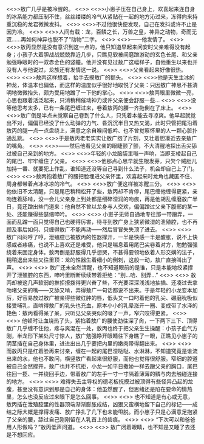<<>>敖广几乎是被冷醒的。
<<>>
	<<>>小崽子压在自己身上，欢喜起来连自身的冰系能力都压制不住，丝丝缕缕的冷气从紧贴在一起的地方沁过来，冻得向来持重沉稳的龙君微微发抖。
<<>>
	<<>>不过他很快便发现，自己在发抖或许不止是因为冷。
<<>>
	<<>>人间有载：龙，百鳞之长，万兽之皇，神异之动物，奇而无双……再如何神异也脱不了“动物”二字。
<<>>
	<<>>——他发情了。
<<>>
	<<>>敖丙显然是没有意识到这一点的，他只知道早起来问安时父亲难得没有起身；小孩子大着胆战战兢兢靠近几步，只瞧见软被间磨蹭游动的玄色长尾、和父亲勉强睁眼时的一双赤金色的竖瞳。他并没有见过敖广这幅样子，自他重生以来也并没有人与他说过，龙族还有发情这一说。
<<>>
	<<>>父亲看起来好像很热。
<<>>
	<<>>敖丙这样想着，抬手去摸敖广的额头。
<<>>
	<<>>他是天生主冰的神龙，体温本也偏低，而这样的温度似乎很好地取悦了父亲：只因敖广神思不甚清明地微微抬头，颇为受用地蹭了一下他的掌心。
<<>>
	<<>>敖丙眼里微微一亮，心思也跟着活泛起来，只消稍稍催动神力或许父亲便会舒服一些…
<<>>
	<<>>没等他思考太多，已有一条尾巴缠过来，卷着敖丙的腰一齐拖倒在了床上。
<<>>
	<<>>敖广倒是半点未觉察自己卷到了什么人，只凭着本能去寻凉爽。他早起就觉出不对，偏偏已经没了什么动弹的力气、昏沉沉半日又热又渴，此时只管把尾沿着敖丙的腿一点一点盘绕上，满意之余自喉间低吟、也不曾觉察怀里的人一颗心脏扑通乱跳。
<<>>
	<<>>于是敖丙老老实实让敖广抱了片刻，又壮着胆凑近去亲敖广的嘴角。
<<>>
	<<>>——然后他看见父亲的眼睫颤了颤，不大清醒地探出舌尖舔过被自己亲到的地方。
<<>>
	<<>>年轻的小龙脑袋里嗡一声响，当即支棱起自己的尾巴、牢牢缠住了父亲。
<<>>
	<<>>他那点心思早就生根发芽，只欠个贼胆儿加持一番、就要犯上作乱，谁知道还没等自己寻到什么法子，机会却自己上了门。
<<>>
	<<>>敖丙抱着敖广的腰把脸埋进父亲怀里，欢喜起来时龙角也藏匿不住、周身都带着点冰冰凉的冷气。
<<>>
	<<>>敖广便这样被冻醒三分。
<<>>
	<<>>他依旧不太清醒，只是尾巴稍稍松开了些，敖丙却不肯停，尾巴缠他缠得更紧，亲吻连着舔啃，没一会儿父亲身上到处都是细碎湿润的吻痕，再是他胡乱缠磨敖广半日，竟还蹭出些门道来：他自然不曾以龙身与人交欢，偏偏蹭过父亲下腹部的某一处、还能赚得些瑟缩呻吟。
<<>>
<<>>	小崽子无师自通地专往那一带蹭弄，一面而乱蹭一面只觉得自己也硬得厉害，待寻到敖广身上狭紧微湿的泄殖腔，也不再顾及事后如何、只缠得敖广不能再动——然后冒冒失失顶了进去。
<<>>
<<>>	敖广闷闷哼了哼，泄殖腔已被敖丙的性器撑开，一半是快感一半是酸胀，说不上快感或者疼痛，也说不上喜欢还是难受，他只是喘息着用尾巴尖卷着对方，勉勉强强绕着来固定身体。敖丙倒是舒服得几乎想哭，不甚得要领地依着人形交媾的法子，稍稍退出来些又往里顶：龙的性器生着细小的倒刺，这般一动，敖广直接叫出了声。
<<>>
<<>>	敖广还未全然清醒，也不知道眼前的是谁，只是本能地绞紧撑开了泄殖腔的东西，呻吟里断断续续带着拒绝：“别…哈、别弄…”
<<>>
<<>>	敖丙却被这几声软弱的推拒撩拨得更兴奋了些，不光要深深浅浅地抽插、还凑过去拿吻堵父亲的嘴——又舔又啃，弄得敖广一句话都说不出来。于是年轻的小龙变本加厉，好容易放过敖广被亲得些微红肿的唇，低头又一口叼着他的乳尖、碾磨吮吸似接受哺乳，直啃得敖广的乳头也充血，原本小小的乳晕涨开一圈、变成带了水泽的艳色：敖丙看得呆了呆，只听见父亲哭似的啜了一声，窄穴咬得更紧。
<<>>
<<>>	他顿时让血烧热了头，紧掐着敖广的腰使劲往深了肏，一下两下三下、顶得敖广几乎缠不住他，疼与爽混在一处，敖丙也终于把父亲生生操醒：小孩子血气方刚，半龙形下某处尺寸惊人，敖广勉强睁开眼睛往下身瞧了一眼，正瞧见小崽子的阴茎插在自己身体里，进进出出几乎要把内里的嫩肉带得翻出来。
<<>>
<<>>	而敖丙只是红着脸再来讨亲，缠在一起的尾巴湿哒哒、水淋淋，不知道究竟是谁流出来的水，他也不敢问，横竖敖广看起来很舒服，而他也觉得很舒服。窄细的腔道被自己全然撑开，敖广也并不抗拒，小龙一如平日撒娇一样去蹭父亲的胸口，尾巴往回一揽、一并绕回手边，带着敖广的左手一寸一寸隔着薄薄的鳞与肉去触碰连接的地方。
<<>>
<<>>	难得失去主导权的德老板抚摸过被顶得有些怪异凸起的龙腹，甚至没有意识到那是自己的身体：他虽然醒了，但思绪还是陷在要命的情热里，怎么也没反应过来眼下是怎么回事。
<<>>
<<>>	也不知道是有心或无意，敖丙插在泄殖腔里的性器顶端渐渐膨胀成结，凶狠又蛮横地留下自己的标记——成结之际大概是撑得发痛、敖广挣扎了几下也未能甩脱。而小崽子只是心满意足抱紧了父亲的腰，舔过自己刚刚留在人乳首上的齿痕。
<<>>
<<>>	“下次可以和爸爸用人形做吗？”敖丙低声问道。
<<>>
<<>>	敖广闭着眼睛，也不知是又睡了去还是不想回应。

